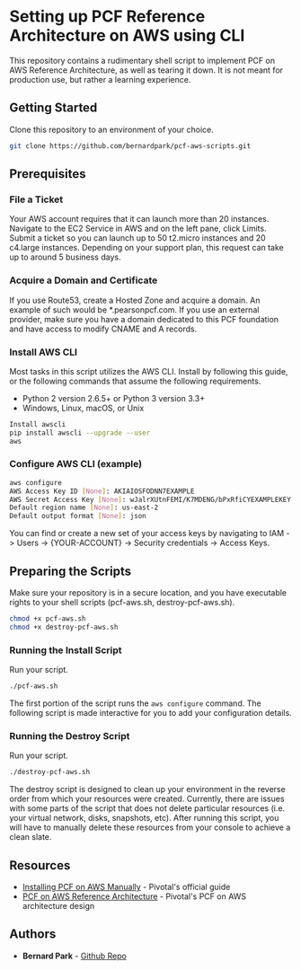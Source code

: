 # Setting up PCF Reference Architecture on AWS using CLI

This repository contains a rudimentary shell script to implement PCF on AWS Reference Architecture, as well as tearing it down. It is not meant for production use, but rather a learning experience.

## Getting Started

Clone this repository to an environment of your choice.

```bash
git clone https://github.com/bernardpark/pcf-aws-scripts.git
```

## Prerequisites

### File a Ticket

Your AWS account requires that it can launch more than 20 instances. Navigate to the EC2 Service in AWS and on the left pane, click Limits. Submit a ticket so you can launch up to 50 t2.micro instances and 20 c4.large instances. Depending on your support plan, this request can take up to around 5 business days.

### Acquire a Domain and Certificate

If you use Route53, create a Hosted Zone and acquire a domain. An example of such would be *.pearsonpcf.com. If you use an external provider, make sure you have a domain dedicated to this PCF foundation and have access to modify CNAME and A records.

### Install AWS CLI

Most tasks in this script utilizes the AWS CLI. Install by following this guide, or the following commands that assume the following requirements.

* Python 2 version 2.6.5+ or Python 3 version 3.3+
* Windows, Linux, macOS, or Unix

```bash
Install awscli
pip install awscli --upgrade --user
aws
```

### Configure AWS CLI (example)
```bash
aws configure
AWS Access Key ID [None]: AKIAIOSFODNN7EXAMPLE
AWS Secret Access Key [None]: wJalrXUtnFEMI/K7MDENG/bPxRfiCYEXAMPLEKEY
Default region name [None]: us-east-2
Default output format [None]: json
```

You can find or create a new set of your access keys by navigating to IAM -> Users -> {YOUR-ACCOUNT} -> Security credentials -> Access Keys.


## Preparing the Scripts

Make sure your repository is in a secure location, and you have executable rights to your shell scripts (pcf-aws.sh, destroy-pcf-aws.sh).

```bash
chmod +x pcf-aws.sh
chmod +x destroy-pcf-aws.sh
```

### Running the Install Script
Run your script.

```bash
./pcf-aws.sh
```

The first portion of the script runs the `aws configure` command. The following script is made interactive for you to add your configuration details.

### Running the Destroy Script
Run your script.

```bash
./destroy-pcf-aws.sh
```

The destroy script is designed to clean up your environment in the reverse order from which your resources were created. Currently, there are issues with some parts of the script that does not delete particular resources (i.e. your virtual network, disks, snapshots, etc). After running this script, you will have to manually delete these resources from your console to achieve a clean slate.

## Resources

* [Installing PCF on AWS Manually](https://docs.pivotal.io/pivotalcf/2-3/om/aws/prepare-env-manual.html) - Pivotal's official guide
* [PCF on AWS Reference Architecture](https://docs.pivotal.io/pivotalcf/2-1/refarch/aws/aws_ref_arch.html) - Pivotal's PCF on AWS architecture design


## Authors

* **Bernard Park** - [Github Repo](https://github.com/bernardpark)

